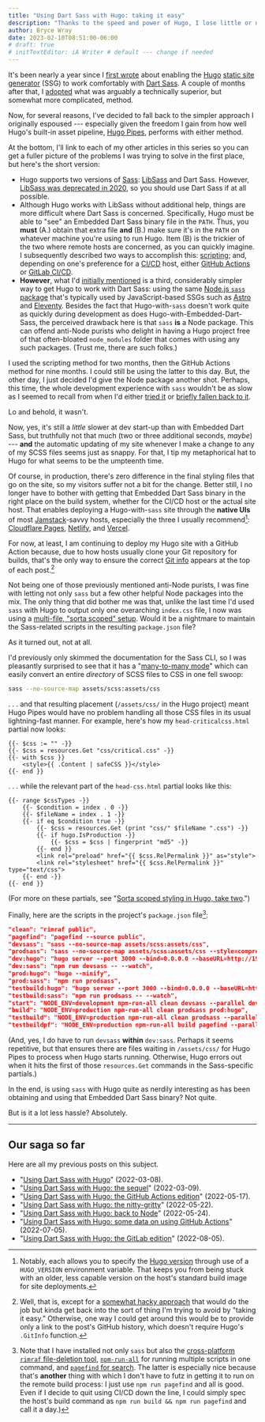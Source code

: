 ```yaml
---
title: "Using Dart Sass with Hugo: taking it easy"
description: "Thanks to the speed and power of Hugo, I lose little or nothing in opting for the Node.js version of Sass."
author: Bryce Wray
date: 2023-02-10T08:51:00-06:00
# draft: true
# initTextEditor: iA Writer # default --- change if needed
---
```


It's been nearly a year since I [first wrote](/posts/2022/03/using-dart-sass-hugo/) about enabling the [Hugo](https://gohugo.io) [static site generator](https://jamstack.org/generators) (SSG) to work comfortably with [Dart Sass](https://github.com/sass/sass/). A couple of months after that, I [adopted](/posts/2022/05/using-dart-sass-hugo-github-actions-edition/) what was arguably a technically superior, but somewhat more complicated, method.

Now, for several reasons, I've decided to fall back to the simpler approach I originally espoused --- especially given the freedom I gain from how well Hugo's built-in asset pipeline, [Hugo Pipes](https://gohugo.io/hugo-pipes/introduction/), performs with either method.

<!--more-->

At the bottom, I'll link to each of my other articles in this series so you can get a fuller picture of the problems I was trying to solve in the first place, but here's the short version:

- Hugo supports two versions of [Sass](https://sass-lang.com): [LibSass](https://sass-lang.com/libsass) and Dart Sass. However, [LibSass was deprecated in 2020](https://sass-lang.com/blog/libsass-is-deprecated), so you should use Dart Sass if at all possible.
- Although Hugo works with LibSass without additional help, things are more difficult where Dart Sass is concerned. Specifically, Hugo must be able to "see" an Embedded Dart Sass binary file in the `PATH`. Thus, you **must** (A.) obtain that extra file **and** (B.) make sure it's in the `PATH` on whatever machine you're using to run Hugo. Item (B) is the trickier of the two where remote hosts are concerned, as you can quickly imagine. I subsequently described two ways to accomplish this: [scripting](/posts/2022/03/using-dart-sass-hugo-sequel/); and, depending on one's preference for a [CI/CD](https://www.infoworld.com/article/3271126/what-is-cicd-continuous-integration-and-continuous-delivery-explained.html) host, either [GitHub Actions](/posts/2022/05/using-dart-sass-hugo-github-actions-edition/) or [GitLab CI/CD](/posts/2022/08/using-dart-sass-hugo-gitlab-edition/).
- **However**, what I'd [initially mentioned](/posts/2022/03/using-dart-sass-hugo/) is a third, considerably simpler way to get Hugo to work with Dart Sass: using the same [Node.js `sass` package](https://github.com/sass/sass) that's typically used by JavaScript-based SSGs such as [Astro](https://astro.build) and [Eleventy](https://11ty.dev). Besides the fact that Hugo-with-`sass` doesn't work quite as quickly during development as does Hugo-with-Embedded-Dart-Sass, the perceived drawback here is that `sass` **is** a Node package. This can offend anti-Node purists who delight in having a Hugo project free of that often-bloated `node_modules` folder that comes with using any such packages. (Trust me, there are such folks.)

I used the scripting method for two months, then the GitHub Actions method for nine months. I could still be using the latter to this day. But, the other day, I just decided I'd give the Node package another shot. Perhaps, this time, the whole development experience with `sass` wouldn't be as slow as I seemed to recall from when I'd either [tried it](/posts/2022/03/using-dart-sass-hugo/) or [briefly fallen back to it](/posts/2022/05/using-dart-sass-hugo-back-to-node/).

Lo and behold, it wasn't.

Now, yes, it's still a *little* slower at dev start-up than with Embedded Dart Sass, but truthfully not that much (two or three additional seconds, *maybe*) --- **and** the automatic updating of my site whenever I make a change to any of my SCSS files seems just as snappy. For that, I tip my metaphorical hat to Hugo for what seems to be the umpteenth time.

Of course, in production, there's zero difference in the final styling files that go on the site, so my visitors suffer not a bit for the change. Better still, I no longer have to bother with getting that Embedded Dart Sass binary in the right place on the build system, whether for the CI/CD host or the actual site host. That enables deploying a Hugo-with-`sass` site through the **native UIs** of most [Jamstack](https://jamstack.org)-savvy hosts, especially the three I usually recommend[^envVar]: [Cloudflare Pages](https://pages.cloudflare.com), [Netlify](https://netlify.com), and [Vercel](https://vercel.com).

[^envVar]: Notably, each allows you to specify the [Hugo version](https://github.com/gohugoio/hugo/releases/) through use of a `HUGO_VERSION` environment variable. That keeps you from being stuck with an older, less capable version on the host's standard build image for site deployments.

For now, at least, I am continuing to deploy my Hugo site with a GitHub Action because, due to how hosts usually clone your Git repository for builds, that's the only way to ensure the correct [Git info](/posts/2022/06/get-good-git-info-hugo/) appears at the top of each post.[^history]

[^history]: Well, that is, except for a [somewhat hacky approach](https://github.com/gohugoio/hugo/issues/9738#issuecomment-1086669372) that would do the job but kinda get back into the sort of thing I'm trying to avoid by "taking it easy." Otherwise, one way I could get around this would be to provide only a link to the post's GitHub history, which doesn't require Hugo's `.GitInfo` function.

Not being one of those previously mentioned anti-Node purists, I was fine with letting not only `sass` but a few other helpful Node packages into the mix. The only thing that did bother me was that, unlike the last time I'd used `sass` with Hugo to output only one overarching `index.css` file, I now was using a [multi-file, "sorta scoped" setup](/posts/2023/01/sorta-scoped-styling-hugo-take-two/). Would it be a nightmare to maintain the Sass-related scripts in the resulting `package.json` file?

As it turned out, not at all.

I'd previously only skimmed the documentation for the Sass CLI, so I was pleasantly surprised to see that it has a "[many-to-many mode](https://sass-lang.com/documentation/cli/dart-sass#many-to-many-mode)" which can easily convert an entire *directory* of SCSS files to CSS in one fell swoop:

```bash
sass --no-source-map assets/scss:assets/css
```

. . . and that resulting placement (`/assets/css/` in the Hugo project) meant Hugo Pipes would have no problem handling all those CSS files in its usual lightning-fast manner. For example, here's how my `head-criticalcss.html` partial now looks:

```go-html-template
{{- $css := "" -}}
{{- $css = resources.Get "css/critical.css" -}}
{{- with $css }}
	<style>{{ .Content | safeCSS }}</style>
{{- end }}
```

. . . while the relevant part of the `head-css.html` partial looks like this:

```go-html-template
{{- range $cssTypes -}}
	{{- $condition = index . 0 -}}
	{{- $fileName = index . 1 -}}
	{{- if eq $condition true -}}
		{{- $css = resources.Get (print "css/" $fileName ".css") -}}
		{{- if hugo.IsProduction -}}
			{{- $css = $css | fingerprint "md5" -}}
		{{- end }}
		<link rel="preload" href="{{ $css.RelPermalink }}" as="style">
		<link rel="stylesheet" href="{{ $css.RelPermalink }}" type="text/css">
	{{- end -}}
{{- end }}
```

(For more on these partials, see "[Sorta scoped styling in Hugo, take two](/posts/2023/01/sorta-scoped-styling-hugo-take-two/).")

Finally, here are the scripts in the project's `package.json` file[^pkgs]:

```json
"clean": "rimraf public",
"pagefind": "pagefind --source public",
"devsass": "sass --no-source-map assets/scss:assets/css",
"prodsass": "sass --no-source-map assets/scss:assets/css --style=compressed",
"dev:hugo": "hugo server --port 3000 --bind=0.0.0.0 --baseURL=http://192.168.254.10:3000 --panicOnWarning --disableFastRender --forceSyncStatic --gc",
"dev:sass": "npm run devsass -- --watch",
"prod:hugo": "hugo --minify",
"prod:sass": "npm run prodsass",
"testbuild:hugo": "hugo server --port 3000 --bind=0.0.0.0 --baseURL=http://192.168.254.10:3000 --panicOnWarning --disableFastRender --forceSyncStatic --gc --environment=production",
"testbuild:sass": "npm run prodsass -- --watch",
"start": "NODE_ENV=development npm-run-all clean devsass --parallel dev:*",
"build": "NODE_ENV=production npm-run-all clean prodsass prod:hugo",
"testbuild": "NODE_ENV=production npm-run-all clean prodsass --parallel testbuild:*",
"testbuildpf": "NODE_ENV=production npm-run-all build pagefind --parallel testbuild:*"
```

[^pkgs]: Note that I have installed not only `sass` but also the [cross-platform `rimraf` file-deletion tool](https://github.com/isaacs/rimraf), [`npm-run-all`](https://github.com/mysticatea/npm-run-all) for running multiple scripts in one command, and [`pagefind` for search](https://github.com/cloudcannon/pagefind). The latter is especially nice because that's **another** thing with which I don't have to futz in getting it to run on the remote build process: I just use `npm run pagefind` and all is good. Even if I decide to quit using CI/CD down the line, I could simply spec the host's build command as `npm run build && npm run pagefind` and call it a day.)

(And, yes, I do have to run `devsass` **within** `dev:sass`. Perhaps it seems repetitive, but that ensures there are files waiting in `/assets/css/` for Hugo Pipes to process when Hugo starts running. Otherwise, Hugo errors out when it hits the first of those `resources.Get` commands in the Sass-specific partials.)

In the end, is using `sass` with Hugo quite as nerdily interesting as has been obtaining and using that Embedded Dart Sass binary? Not quite.

But is it a lot less hassle? Absolutely.

----

## Our saga so far

Here are all my previous posts on this subject.

- "[Using Dart Sass with Hugo](/posts/2022/03/using-dart-sass-hugo/)" <span class="nobrk">(2022-03-08)</span>.
- "[Using Dart Sass with Hugo: the sequel](/posts/2022/03/using-dart-sass-hugo-sequel/)" <span class="nobrk">(2022-03-09)</span>.
- "[Using Dart Sass with Hugo: the GitHub Actions edition](/posts/2022/05/using-dart-sass-hugo-github-actions-edition/)" <span class="nobrk">(2022-05-17)</span>.
- "[Using Dart Sass with Hugo: the nitty-gritty](/posts/2022/05/using-dart-sass-hugo-nitty-gritty/)" <span class="nobrk">(2022-05-22)</span>.
- "[Using Dart Sass with Hugo: back to Node](/posts/2022/05/using-dart-sass-hugo-back-to-node/)" <span class="nobrk">(2022-05-24)</span>.
- "[Using Dart Sass with Hugo: some data on using GitHub Actions](/posts/2022/07/using-dart-sass-hugo-some-data-using-github-actions/)" <span class="nobrk">(2022-07-05)</span>.
- "[Using Dart Sass with Hugo: the GitLab edition](/posts/2022/08/using-dart-sass-hugo-gitlab-edition/)" <span class="nobrk">(2022-08-05)</span>.
